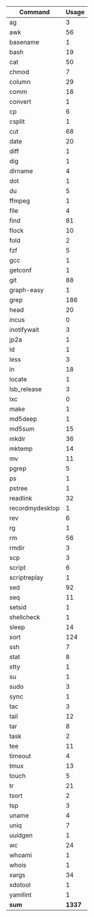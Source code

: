 | Command          | Usage     |
| ---              | ---       |
| ag               | 3         |
| awk              | 56        |
| basename         | 1         |
| bash             | 19        |
| cat              | 50        |
| chmod            | 7         |
| column           | 29        |
| comm             | 18        |
| convert          | 1         |
| cp               | 6         |
| csplit           | 1         |
| cut              | 68        |
| date             | 20        |
| diff             | 1         |
| dig              | 1         |
| dirname          | 4         |
| dot              | 1         |
| du               | 5         |
| ffmpeg           | 1         |
| file             | 4         |
| find             | 81        |
| flock            | 10        |
| fold             | 2         |
| fzf              | 5         |
| gcc              | 1         |
| getconf          | 1         |
| git              | 88        |
| graph-easy       | 1         |
| grep             | 186       |
| head             | 20        |
| incus            | 0         |
| inotifywait      | 3         |
| jp2a             | 1         |
| ld               | 1         |
| less             | 3         |
| ln               | 18        |
| locate           | 1         |
| lsb_release      | 3         |
| lxc              | 0         |
| make             | 1         |
| md5deep          | 1         |
| md5sum           | 15        |
| mkdir            | 36        |
| mktemp           | 14        |
| mv               | 11        |
| pgrep            | 5         |
| ps               | 1         |
| pstree           | 1         |
| readlink         | 32        |
| recordmydesktop  | 1         |
| rev              | 6         |
| rg               | 1         |
| rm               | 56        |
| rmdir            | 3         |
| scp              | 3         |
| script           | 6         |
| scriptreplay     | 1         |
| sed              | 92        |
| seq              | 11        |
| setsid           | 1         |
| shellcheck       | 1         |
| sleep            | 14        |
| sort             | 124       |
| ssh              | 7         |
| stat             | 8         |
| stty             | 1         |
| su               | 1         |
| sudo             | 3         |
| sync             | 1         |
| tac              | 3         |
| tail             | 12        |
| tar              | 8         |
| task             | 2         |
| tee              | 11        |
| timeout          | 4         |
| tmux             | 13        |
| touch            | 5         |
| tr               | 21        |
| tsort            | 2         |
| tsp              | 3         |
| uname            | 4         |
| uniq             | 7         |
| uuidgen          | 1         |
| wc               | 24        |
| whoami           | 1         |
| whois            | 1         |
| xargs            | 34        |
| xdotool          | 1         |
| yamllint         | 1         |
| __sum__          | __1337__  |
